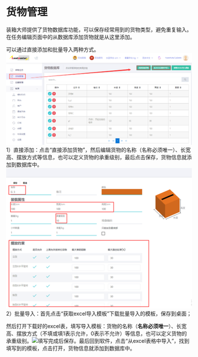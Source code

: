 # 货物管理

装箱大师提供了货物数据库功能，可以保存经常用到的货物类型，避免重复输入。在任务编辑页面中的从数据库添加货物就是从这里添加。

可以通过直接添加和批量导入两种方式。![](/assets/yrty)1）直接添加：点击“直接添加货物”，然后编辑货物的名称（名称必须唯一）、长宽高、摆放方式等信息，也可以定义货物的承重级别，最后点击保存，货物信息就添加到数据库中。![](/assets/trety)2）批量导入：首先点击“获取excel导入模板”下载批量导入的模板，保存到桌面；

然后打开下载好的excel表，填写导入模板：货物的名称（**名称必须唯一**）、长宽高、摆放方式（不填或填1表示允许，0表示不允许）等信息，也可以定义货物的承重级别。![](blob:https://legacy.gitbook.com/52ce644e-9b4e-485d-9e0a-bbc5f60b13fd)填写完成后保存。最后回到软件，点击“从excel表格中导入”，找到填写到的模板，点击打开，货物信息就添加到数据库中。

